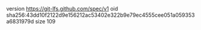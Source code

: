 version https://git-lfs.github.com/spec/v1
oid sha256:43dd10f2122d9e156212ac53402e322b9e79ec4555cee051a059353a6831979d
size 109
